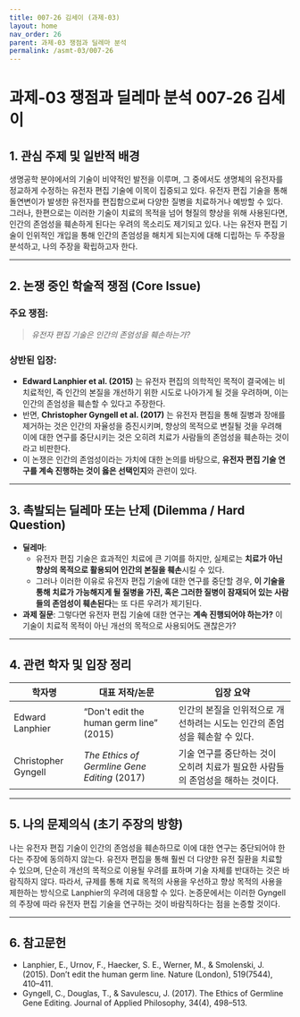 ```yaml
---
title: 007-26 김세이 (과제-03)
layout: home
nav_order: 26
parent: 과제-03 쟁점과 딜레마 분석
permalink: /asmt-03/007-26
---
```


# 과제-03 쟁점과 딜레마 분석 007-26 김세이 

## 1. 관심 주제 및 일반적 배경

생명공학 분야에서의 기술이 비약적인 발전을 이루며, 그 중에서도 생명체의 유전자를 정교하게 수정하는 유전자 편집 기술에 이목이 집중되고 있다. 유전자 편집 기술을 통해 돌연변이가 발생한 유전자를 편집함으로써 다양한 질병을 치료하거나 예방할 수 있다. 그러나, 한편으로는 이러한 기술이 치료의 목적을 넘어 형질의 향상을 위해 사용된다면, 인간의 존엄성을 훼손하게 된다는 우려의 목소리도 제기되고 있다. 나는 유전자 편집 기술이 인위적인 개입을 통해 인간의 존엄성을 해치게 되는지에 대해 디립하는 두 주장을 분석하고, 나의 주장을 확립하고자 한다.

---

## 2. 논쟁 중인 학술적 쟁점 (Core Issue)

### 주요 쟁점:  

> *유전자 편집 기술은 인간의 존엄성을 훼손하는가?*

### 상반된 입장:
- **Edward Lanphier et al. (2015)** 는 유전자 편집의 의학적인 목적이 결국에는 비치료적인, 즉 인간의 본질을 개선하기 위한 시도로 나아가게 될 것을 우려하며, 이는 인간의 존엄성을 훼손할 수 있다고 주장한다.
- 반면, **Christopher Gyngell et al. (2017)** 는 유전자 편집을 통해 질병과 장애를 제거하는 것은 인간의 자율성을 증진시키며, 향상의 목적으로 변질될 것을 우려해 이에 대한 연구를 중단시키는 것은 오히려 치료가 사람들의 존엄성을 훼손하는 것이라고 비판한다.
- 이 논쟁은 인간의 존엄성이라는 가치에 대한 논의를 바탕으로, **유전자 편집 기술 연구를 계속 진행하는 것이 옳은 선택인지**와 관련이 있다.

---

## 3. 촉발되는 딜레마 또는 난제 (Dilemma / Hard Question)

- **딜레마**: 
  - 유전자 편집 기술은 효과적인 치료에 큰 기여를 하지만, 실제로는 **치료가 아닌 향상의 목적으로 활용되어 인간의 본질을 훼손**시킬 수 있다.  
  - 그러나 이러한 이유로 유전자 편집 기술에 대한 연구를 중단할 경우, **이 기술을 통해 치료가 가능해지게 될 질병을 가진, 혹은 그러한 질병이 잠재되어 있는 사람들의 존엄성이 훼손된다**는 또 다른 우려가 제기된다.
- **과제 질문**: 그렇다면 유전자 편집 기술에 대한 연구는  **계속 진행되어야 하는가?** 이 기술이 치료적 목적이 아닌 개선의 목적으로 사용되어도 괜찮은가?

---

## 4. 관련 학자 및 입장 정리

| 학자명             | 대표 저작/논문                                   | 입장 요약 |
|--------------------|---------------------------------------------------|-----------|
| Edward Lanphier   | “Don't edit the human germ line” (2015)                          | 인간의 본질을 인위적으로 개선하려는 시도는 인간의 존엄성을 훼손할 수 있다. |
| Christopher Gyngell    | *The Ethics of Germline Gene Editing* (2017)                                | 기술 연구를 중단하는 것이 오히려 치료가 필요한 사람들의 존엄성을 해하는 것이다. |

---

## 5. 나의 문제의식 (초기 주장의 방향)

나는 유전자 편집 기술이 인간의 존엄성을 훼손하므로 이에 대한 연구는 중단되어야 한다는 주장에 동의하지 않는다. 유전자 편집을 통해 훨씬 더 다양한 유전 질환을 치료할 수 있으며, 단순히 개선의 목적으로 이용될 우려를 표하며 기술 자체를 반대하는 것은 바람직하지 않다. 따라서, 규제를 통해 치료 목적의 사용을 우선하고 향상 목적의 사용을 제한하는 방식으로 Lanphier의 우려에 대응할 수 있다. 논증문에서는 이러한 Gyngell의 주장에 따라 유전자 편집 기술을 연구하는 것이 바람직하다는 점을 논증할 것이다.

---

## 6. 참고문헌

- Lanphier, E., Urnov, F., Haecker, S. E., Werner, M., & Smolenski, J. (2015). Don’t edit the human germ line. Nature (London), 519(7544), 410–411.
- Gyngell, C., Douglas, T., & Savulescu, J. (2017). The Ethics of Germline Gene Editing. Journal of Applied Philosophy, 34(4), 498–513.